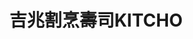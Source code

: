 ---
title: "吉兆割烹壽司KITCHO"
description: "吉兆割烹壽司KITCHO"
layout: shop
keywords:
  - 美食競賽
  - 台灣美食
  - 美食精選
datePublished: "2025-06-30"
dateModified: "2025-07-05"
city: "台北市"
district: "大安區"
address: "台北市大安區忠孝東路四段181巷48號1樓"
phone: "0227711020"
geo: "25.04431069844616, 121.55074817379997"
google_map: "https://maps.app.goo.gl/iVWj6Zt7emCz7MmbA"
footinder: "https://footinder.com.tw/%e5%8f%b0%e5%8c%97%e5%b8%82%e5%a4%a7%e5%ae%89%e5%8d%80/36465/"
official: "https://www.facebook.com/profile.php?id=100071565049573"
award:
  - name: "500盤"
    year: "2024"
    entries:
      - dishes:
          - "烤鰻魚"
          - "松露白子蒸蛋"

---